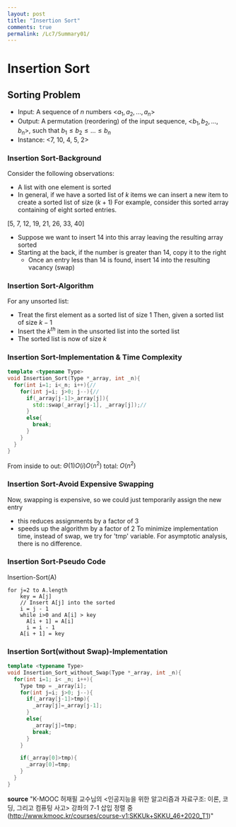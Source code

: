 ```yaml
---
layout: post
title: "Insertion Sort"
comments: true
permalink: /Lc7/Summary01/
---
```

# Insertion Sort
## Sorting Problem
  - Input: A sequence of _n_ numbers <$a_{1}, a_{2}, ..., a_{n}$>
  - Output: A permutation (reordering) of the input sequence, <$b_{1}, b_{2}, ..., b_{n}$>, such that $b_{1} \leq b_{2} \leq ... \leq b_{n}$
  - Instance: <7, 10, 4, 5, 2>
### Insertion Sort-Background
Consider the following observations:
  - A list with one element is sorted
  - In general, if we have a sorted list of _k_ items we can insert a new item to create a sorted list of size $(k+1)$
For example, consider this sorted array containing of eight sorted entries.

[5, 7, 12, 19, 21, 26, 33, 40]

  - Suppose we want to insert 14 into this array leaving the resulting array sorted
  - Starting at the back, if the number is greater than 14, copy it to the right
    - Once an entry less than 14 is found, insert 14 into the resulting vacancy (swap)
### Insertion Sort-Algorithm
For any unsorted list:
  - Treat the first element as a sorted list of size 1
Then, given a sorted list of size $k-1$
  - Insert the $k^{th}$ item in the unsorted list into the sorted list
  - The sorted list is now of size $k$
### Insertion Sort-Implementation & Time Complexity   
```cpp
template <typename Type>
void Insertion_Sort(Type *_array, int _n){
  for(int i=1; i<_n; i++){//
    for(int j=i; j>0; j--){//
      if(_array[j-1]>_array[j]){
        std::swap(_array[j-1], _array[j]);//
      }
      else{
        break;
      }
    }
  }
}
```
From inside to out: $\Theta(1) O(i) O(n^2)$
total: $O(n^2)$
### Insertion Sort-Avoid Expensive Swapping
Now, swapping is expensive, so we could just temporarily assign the new entry
  - this reduces assignments by a factor of 3
  - speeds up the algorithm by a factor of 2
To minimize implementation time, instead of swap, we try for 'tmp' variable. For asymptotic analysis, there is no difference.
### Insertion Sort-Pseudo Code
Insertion-Sort(A)
```
for j=2 to A.length
    key = A[j]
    // Insert A[j] into the sorted
    i = j - 1
    while i>0 and A[i] > key
      A[i + 1] = A[i]
      i = i - 1
    A[i + 1] = key
```
### Insertion Sort(without Swap)-Implementation
```cpp
template <typename Type>
void Insertion_Sort_without_Swap(Type *_array, int _n){
  for(int i=1; i< _n; i++){
    Type tmp = _array[i];
    for(int j=i; j>0; j--){
      if(_array[j-1]>tmp){
        _array[j]=_array[j-1];
      }
      else{
        _array[j]=tmp;
        break;
      }
    }

    if(_array[0]>tmp){
      _array[0]=tmp;
    }
  }
}
```

**source**
"K-MOOC 허재필 교수님의 <인공지능을 위한 알고리즘과 자료구조: 이론, 코딩, 그리고 컴퓨팅 사고> 강좌의 7-1 삽입 정렬 중(http://www.kmooc.kr/courses/course-v1:SKKUk+SKKU_46+2020_T1)"
